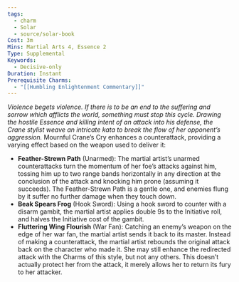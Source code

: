 ```yaml
---
tags:
  - charm
  - Solar
  - source/solar-book
Cost: 3m
Mins: Martial Arts 4, Essence 2
Type: Supplemental
Keywords:
  - Decisive-only
Duration: Instant
Prerequisite Charms:
  - "[[Humbling Enlightenment Commentary]]"
---
```

*Violence begets violence. If there is to be an end to the suffering and sorrow which afflicts the world, something must stop this cycle. Drawing the hostile Essence and killing intent of an attack into his defense, the Crane stylist weave an intricate kata to break the flow of her opponent’s aggression.* 
Mournful Crane’s Cry enhances a counterattack, providing a varying effect based on the weapon used to deliver it: 
- **Feather-Strewn Path** (Unarmed): The martial artist’s unarmed counterattacks turn the momentum of her foe’s attacks against him, tossing him up to two range bands horizontally in any direction at the conclusion of the attack and knocking him prone (assuming it succeeds). The Feather-Strewn Path is a gentle one, and enemies flung by it suffer no further damage when they touch down. 
- **Beak Spears Frog** (Hook Sword): Using a hook sword to counter with a disarm gambit, the martial artist applies double 9s to the Initiative roll, and halves the Initiative cost of the gambit. 
- **Fluttering Wing Flourish** (War Fan): Catching an enemy’s weapon on the edge of her war fan, the martial artist sends it back to its master. Instead of making a counterattack, the martial artist rebounds the original attack back on the character who made it. She may still enhance the redirected attack with the Charms of this style, but not any others. This doesn’t actually protect her from the attack, it merely allows her to return its fury to her attacker.